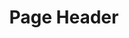 ---
layout: default
title: Page Header
slides:

  - class: title-slide
    content: |

      # Custom Fonts
      _Customise your look with Google Fonts_





  - content: |

      ## Page Header

      We can use the `header` element as a container for our title and navigation.

      Start by adding the header HTML with a title:

      ```html
      <header>
        <h1>Logo Here</h1>
      </header>
      ```


    notes: |
      
      The `<header>` element has no styles already associated with it.

      It is pretty much just a see-through box which you can use to contain anything you want.

      Using a `<header>` allows us to group together all the elements which are part of the header, for easy styling using CSS.




  - content: |

      ## Header

      ![The header goes at the top of the page. It will be a plain box containing a heading.](assets/images/layout-header.svg)

      _Adding a header to your page_

    notes: |
      Our first layout element will be a header.

      The header goes at the top of the page and generally contains the name of the website.

      It might also contain a "tagline" briefly explaining what the site is for.

      Our header will be a plain box containing a simple heading.




  - content: |

      ## Header Content

      Add to `index.html`, between the `body` tags:

      ```html
      <body>
        <!-- My HTML Code Goes Here-->
        <header class="page-header">
            <h1>My Awesome Website</h1>
        </header>
      </body>
      ```
      {:data-line="1-2,6"}

      You should now see a heading on your page.
      The header box will be invisible until you add CSS.

    notes: |
  
      The `header` element has no styles already associated with it.

      It is pretty much just a see-through box which you can use to contain anything you want.

      Using a header allows us to group together all the elements which are part of the header, for easy styling using CSS.

      Add the header code to the `body` of your page.

      You should change the heading text to suit your site!




  - content: |

      ## Header Design

      Add to your `style.css`:

      ```css
      .page-header {
          background-color: #222222;
          color: #FFFFFF;
          padding: 20px;
      }
      ```

      This code will give your header a dark grey background,
      white text and 20px of spacing around the inside edge.

    notes: |
      Our sample styles show how you can add a background colour to your header, change the text colour, and get the stuff inside the header to be pushed away from the edges a bit.

      You don't have to have a background colour on your header - if you want to get rid of it, just delete that line completely!




  - content: |

      ## Header Ideas

      <iframe height='450' scrolling='no' src='//codepen.io/gatherworkshops/embed/RPLvgb/?height=450&theme-id=16068&default-tab=result' frameborder='no' allowtransparency='true' allowfullscreen='true' style='width: 100%;'>See the Pen <a href='http://codepen.io/gatherworkshops/pen/RPLvgb/'>Header Examples</a> by Gather Workshops (<a href='http://codepen.io/gatherworkshops'>@gatherworkshops</a>) on <a href='http://codepen.io'>CodePen</a>.
      </iframe>

      Take a few minutes to make your header
      look how you want it.

    notes: |
      There are heaps of different header styles you could use.

      Your header could be full width, or centered, or have no background at all.

      It could be tall or small, with big text or little text, it's all up to your imagination!

      The links on this slide have a variety of different header styles you could try out. Click the links to open up the code examples in Codepen.







  - content: |

      ## Header Styles

      Add some style to our `header` container.

      ```css
      header {
        background-color: #222222;
        color: #FFFFFF;
        padding: 20px;
      }
      ```

    notes: |
      Our sample styles show how you can add a background colour to your header, change the text colour, and get the stuff inside the header to be pushed away from the edges a bit.

      You don't have to have a background colour on your header if you don't want to - you can just delete that line completely!





  - content: |

      ## Google Fonts

      For a simple logo design, we can start by choosing a nice font from <a href="http://google.com/fonts" target="_blank">Google Fonts</a> then clicking the "Quick Use" button.

      ![Selecting a Google Font](/Building-the-Web/slides/workshop/images/google-font-selection.png)


    notes: |
      Have a browse in the Google Fonts directory and pick a font you like.

      There are some filtering option down the left hand side if you want some more control over your search. 

      You can even change the "Grumpy Wizards" text to instead be the name of your web page. That might be helpful!

      Once you've chosen a font, click its "Quick Use" button which is the little sideways arrow inside a square.





  - content: |

      ## Adding the font to your site

      On the "Quick Use" page, look for step 3.

      ![Finding the Google Font embed code](/Building-the-Web/slides/workshop/images/google-font-include.png)

      Copy that piece of HTML code<br> 
      and put it between your site's `<head>` tags.

      It should go on the line before the link to your own stylesheet.


    notes: |
      The piece of code we add to our site's `head` is just a link to some special CSS on Google's web server.

      Google is providing us a CSS stylesheet that we can link to so that we don't have to write a whole lot of extra code ourselves to correctly embed the font in our site.





  - content: |

      ## Using the font in your CSS

      Further down the "Quick Use" page you'll find step 4.

      ![Finding the Google Font embed code](/Building-the-Web/slides/workshop/images/google-font-css.png)

      This is an example of the CSS you can now use to apply the font to elements on your page.





  - content: |

      ## Applying the font to our header

      In our case, we'll be adding the font to our `<h1>` element.

      ```css
      h1 {
        font-family: 'Pacifico', cursive;
      }
      ```

      Make sure to use your own font's name instead of "Pacifico"!



  - content: |

      ## Title Design

      Once our font is decided, we can tweak some other options:

      ```css
      h1 {
        font-family: 'Pacifico', cursive;
        margin: 0;
        font-size: 40px;
        color: #FFFFFF;
      }
      ```


  - content: |

      ![Thumbs Up!]([[BASE_URL]]/theme/assets/images/thumbs-up.svg){: height="200" }

      ## Page Header: Complete!

      Great, now let's explore where we'll build our own site...

      [Take me to the next chapter!](welcome-section.html)


    notes: |

      Great! Now that we know the basics, let's get started on our own projects.



---